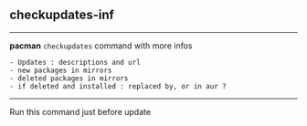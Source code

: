 ## checkupdates-inf

---

**pacman** `checkupdates` command with more infos

    - Updates : descriptions and url
    - new packages in mirrors
    - deleted packages in mirrors
    - if deleted and installed : replaced by, or in aur ?

---

Run this command just before update

